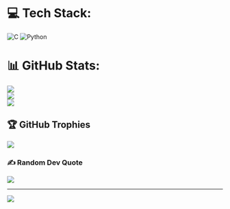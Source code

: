# 💻 Tech Stack:
![C](https://img.shields.io/badge/c-%2300599C.svg?style=for-the-badge&logo=c&logoColor=white) ![Python](https://img.shields.io/badge/python-3670A0?style=for-the-badge&logo=python&logoColor=ffdd54)

# 📊 GitHub Stats:
![](https://github-readme-stats.vercel.app/api?username=Mrsantanunandi&theme=dark&hide_border=false&include_all_commits=false&count_private=false)<br/>
![](https://github-readme-streak-stats.herokuapp.com/?user=Mrsantanunandi&theme=dark&hide_border=false)<br/>
![](https://github-readme-stats.vercel.app/api/top-langs/?username=Mrsantanunandi&theme=dark&hide_border=false&include_all_commits=false&count_private=false&layout=compact)

## 🏆 GitHub Trophies
![](https://github-profile-trophy.vercel.app/?username=Mrsantanunandi&theme=radical&no-frame=false&no-bg=true&margin-w=4)

### ✍️ Random Dev Quote
![](https://quotes-github-readme.vercel.app/api?type=horizontal&theme=radical)

---
[![](https://visitcount.itsvg.in/api?id=Mrsantanunandi&icon=0&color=0)](https://visitcount.itsvg.in)

<!-- Proudly created with GPRM ( https://gprm.itsvg.in ) -->
